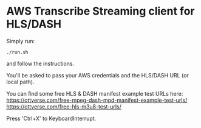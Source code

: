 # AWS Transcribe Streaming client for HLS/DASH

Simply run:
```
./run.sh
```
and follow the instructions.

You'll be asked to pass your AWS credentials and the HLS/DASH URL (or local path).

You can find some free HLS & DASH manifest example test URLs here:
https://ottverse.com/free-mpeg-dash-mpd-manifest-example-test-urls/
https://ottverse.com/free-hls-m3u8-test-urls/

Press 'Ctrl+X' to KeyboardInterrupt.
